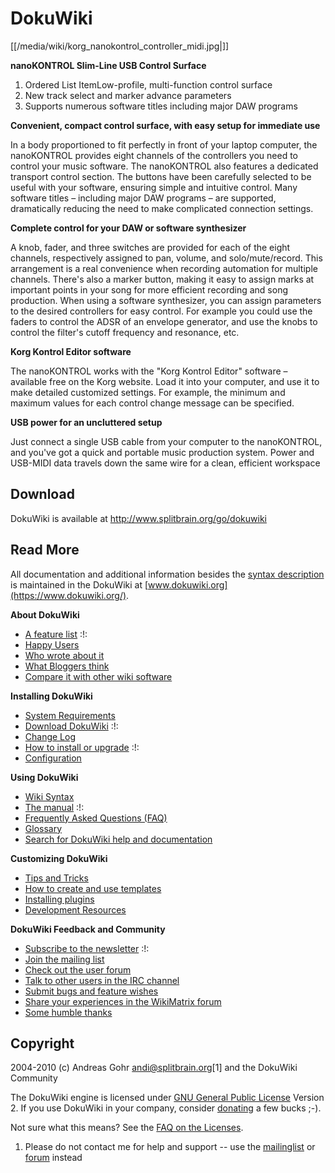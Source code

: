 # DokuWiki

[[/media/wiki/korg_nanokontrol_controller_midi.jpg|]]

**nanoKONTROL Slim-Line USB Control Surface**

1.  Ordered List ItemLow-profile, multi-function control surface
2.  New track select and marker advance parameters
3.  Supports numerous software titles including major DAW programs

**Convenient, compact control surface, with easy setup for immediate
use**

In a body proportioned to fit perfectly in front of your laptop
computer, the nanoKONTROL provides eight channels of the controllers you
need to control your music software. The nanoKONTROL also features a
dedicated transport control section. The buttons have been carefully
selected to be useful with your software, ensuring simple and intuitive
control. Many software titles – including major DAW programs – are
supported, dramatically reducing the need to make complicated connection
settings.

**Complete control for your DAW or software synthesizer**

A knob, fader, and three switches are provided for each of the eight
channels, respectively assigned to pan, volume, and solo/mute/record.
This arrangement is a real convenience when recording automation for
multiple channels. There's also a marker button, making it easy to
assign marks at important points in your song for more efficient
recording and song production. When using a software synthesizer, you
can assign parameters to the desired controllers for easy control. For
example you could use the faders to control the ADSR of an envelope
generator, and use the knobs to control the filter's cutoff frequency
and resonance, etc.

**Korg Kontrol Editor software**

The nanoKONTROL works with the "Korg Kontrol Editor" software –
available free on the Korg website. Load it into your computer, and use
it to make detailed customized settings. For example, the minimum and
maximum values for each control change message can be specified.

**USB power for an uncluttered setup**

Just connect a single USB cable from your computer to the nanoKONTROL,
and you've got a quick and portable music production system. Power and
USB-MIDI data travels down the same wire for a clean, efficient
workspace

## Download

DokuWiki is available at <http://www.splitbrain.org/go/dokuwiki>

## Read More

All documentation and additional information besides the [syntax
description](syntax) is maintained in the DokuWiki at
[www.dokuwiki.org](https://www.dokuwiki.org/).

**About DokuWiki**

  - [A feature list](https://www.dokuwiki.org/features) :\!:
  - [Happy Users](https://www.dokuwiki.org/users)
  - [Who wrote about it](https://www.dokuwiki.org/press)
  - [What Bloggers think](https://www.dokuwiki.org/blogroll)
  - [Compare it with other wiki
    software](http://www.wikimatrix.org/show/DokuWiki)

**Installing DokuWiki**

  - [System Requirements](https://www.dokuwiki.org/requirements)
  - [Download DokuWiki](http://www.splitbrain.org/go/dokuwiki) :\!:
  - [Change Log](https://www.dokuwiki.org/changes)
  - [How to install or upgrade](https://www.dokuwiki.org/Install) :\!:
  - [Configuration](https://www.dokuwiki.org/config)

**Using DokuWiki**

  - [Wiki Syntax](https://www.dokuwiki.org/syntax)
  - [The manual](https://www.dokuwiki.org/manual) :\!:
  - [Frequently Asked Questions (FAQ)](https://www.dokuwiki.org/FAQ)
  - [Glossary](https://www.dokuwiki.org/glossary)
  - [Search for DokuWiki help and
    documentation](http://search.dokuwiki.org)

**Customizing DokuWiki**

  - [Tips and Tricks](https://www.dokuwiki.org/tips)
  - [How to create and use templates](https://www.dokuwiki.org/Template)
  - [Installing plugins](https://www.dokuwiki.org/plugins)
  - [Development Resources](https://www.dokuwiki.org/development)

**DokuWiki Feedback and Community**

  - [Subscribe to the newsletter](https://www.dokuwiki.org/newsletter)
    :\!:
  - [Join the mailing list](https://www.dokuwiki.org/mailinglist)
  - [Check out the user forum](http://forum.dokuwiki.org)
  - [Talk to other users in the IRC
    channel](https://www.dokuwiki.org/irc)
  - [Submit bugs and feature
    wishes](http://bugs.splitbrain.org/index.php?project=1)
  - [Share your experiences in the WikiMatrix
    forum](http://www.wikimatrix.org/forum/viewforum.php?id=10)
  - [Some humble thanks](https://www.dokuwiki.org/thanks)

## Copyright

2004-2010 (c) Andreas Gohr <andi@splitbrain.org>\[1\] and the DokuWiki
Community

The DokuWiki engine is licensed under [GNU General Public
License](http://www.gnu.org/licenses/gpl.html) Version 2. If you use
DokuWiki in your company, consider
[donating](https://www.dokuwiki.org/donate) a few bucks ;-).

Not sure what this means? See the [FAQ on the
Licenses](https://www.dokuwiki.org/faq:license).

1.  Please do not contact me for help and support -- use the
    [mailinglist](https://www.dokuwiki.org/mailinglist) or
    [forum](http://forum.dokuwiki.org) instead

